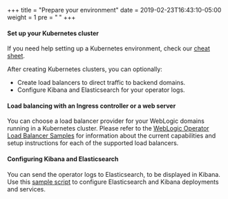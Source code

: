 +++
title = "Prepare your environment"
date = 2019-02-23T16:43:10-05:00
weight = 1
pre = "<b> </b>"
+++


#### Set up your Kubernetes cluster

If you need help setting up a Kubernetes environment, check our [cheat sheet](k8s_setup.md).

After creating Kubernetes clusters, you can optionally:

* Create load balancers to direct traffic to backend domains.
* Configure Kibana and Elasticsearch for your operator logs.


#### Load balancing with an Ingress controller or a web server

You can choose a load balancer provider for your WebLogic domains running in a Kubernetes cluster. Please refer to the [WebLogic Operator Load Balancer Samples](../kubernetes/samples/charts/README.md) for information about the current capabilities and setup instructions for each of the supported load balancers.


#### Configuring Kibana and Elasticsearch

You can send the operator logs to Elasticsearch, to be displayed in Kibana. Use
this [sample script](/kubernetes/samples/scripts/elasticsearch-and-kibana/README.md) to configure Elasticsearch and Kibana deployments and services.
